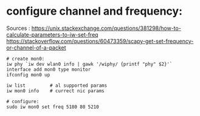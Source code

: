 # configure channel and frequency:

Sources : 
https://unix.stackexchange.com/questions/381298/how-to-calculate-parameters-to-iw-set-freq
https://stackoverflow.com/questions/60473359/scapy-get-set-frequency-or-channel-of-a-packet
```
# create mon0:
iw phy `iw dev wlan0 info | gawk '/wiphy/ {printf "phy" $2}'` interface add mon0 type monitor
ifconfig mon0 up

iw list         # al supported params
iw mon0 info    # currect nic params

# configure:
sudo iw mon0 set freq 5180 80 5210
```
